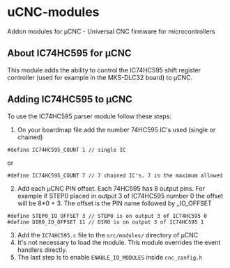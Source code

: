 # uCNC-modules

Addon modules for µCNC - Universal CNC firmware for microcontrollers

## About IC74HC595 for µCNC

This module adds the ability to control the IC74HC595 shift register controller (used for example in the MKS-DLC32 board) to µCNC.

## Adding IC74HC595 to µCNC

To use the IC74HC595 parser module follow these steps:

1. On your boardmap file add the number 74HC595 IC's used (single or chained)

```
#define IC74HC595_COUNT 1 // single IC
```
or

```
#define IC74HC595_COUNT 7 // 7 chained IC's. 7 is the maximum allowed
```

2. Add each µCNC PIN offset. Each 74HC595 has 8 output pins. For example if STEP0 placed in output 3 of IC74HC595 number 0 the offset will be 8*0 + 3. The offset is the PIN name followed by _IO_OFFSET

```
#define STEP0_IO_OFFSET 3 // STEP0 is on output 3 of IC74HC595 0
#define DIR0_IO_OFFSET 11 // DIR0 is on output 3 of IC74HC595 1
```

3. Add the `IC74HC595.c` file to the `src/modules/` directory of µCNC
4. It's not necessary to load the module. This module overrides the event handlers directly.
5. The last step is to enable `ENABLE_IO_MODULES` inside `cnc_config.h`